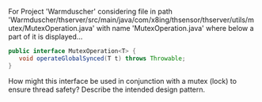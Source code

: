 For Project 'Warmduscher' considering file in path 'Warmduscher/thserver/src/main/java/com/x8ing/thsensor/thserver/utils/mutex/MutexOperation.java' with name 'MutexOperation.java' where below a part of it is displayed...

```java
public interface MutexOperation<T> {
   void operateGlobalSynced(T t) throws Throwable;
}
```
How might this interface be used in conjunction with a mutex (lock) to ensure thread safety? Describe the intended design pattern.
